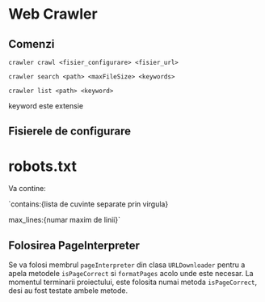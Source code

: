 # Web Crawler
## Comenzi
`crawler crawl <fisier_configurare> <fisier_url>`

`crawler search <path> <maxFileSize> <keywords>`

`crawler list <path> <keyword>`

keyword este extensie

## Fisierele de configurare
# robots.txt
Va contine:

`contains:{lista de cuvinte separate prin virgula}

max_lines:{numar maxim de linii}`

## Folosirea PageInterpreter

Se va folosi membrul `pageInterpreter` din clasa `URLDownloader` pentru a apela metodele `isPageCorrect` si `formatPages` acolo unde este necesar. La momentul terminarii proiectului,
este folosita numai metoda `isPageCorrect`, desi au fost testate ambele metode. 
